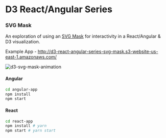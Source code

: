 # D3 React/Angular Series
### SVG Mask

An exploration of using an [SVG Mask](https://developer.mozilla.org/en-US/docs/Web/SVG/Element/mask) for interactivity in a React/Angular & D3 visualization.

Example App - http://d3-react-angular-series-svg-mask.s3-website-us-east-1.amazonaws.com/

![d3-svg-mask-animation](https://user-images.githubusercontent.com/1707103/73376279-29f48700-428b-11ea-9b93-ab26ee4136c4.gif)

#### Angular

```bash
cd angular-app
npm install
npm start
```

#### React

```bash
cd react-app
npm install # yarn
npm start # yarn start
```
